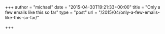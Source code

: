 +++
author = "michael"
date = "2015-04-30T19:21:33+00:00"
title = "Only a few emails like this so far"
type = "post"
url = "/2015/04/only-a-few-emails-like-this-so-far/"

+++

